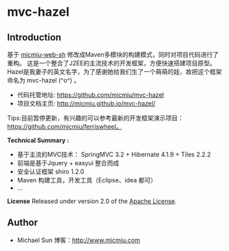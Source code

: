# mvc-hazel #

## Introduction ##

基于 [micmiu-web-sh](https://github.com/micmiu/micmiu-web-sh) 修改成Maven多模块的构建模式，同时对项目代码进行了重构。
这是一个整合了J2EE的主流技术的开发框架，方便快速搭建项目原型。Hazel是我妻子的英文名字，为了感谢她给我们生了一个萌萌的娃，故把这个框架命名为 mvc-hazel (^o^) 。
* 代码托管地址: https://github.com/micmiu/mvc-hazel
* 项目文档主页: http://micmiu.github.io/mvc-hazel/

Tips:目前暂停更新，有兴趣的可以参考最新的开发框架演示项目：https://github.com/micmiu/ferriswheel。


**Technical Summary :**

* 基于主流的MVC技术： SpringMVC 3.2 + Hibernate 4.1.9 + Tiles 2.2.2
* 前端是基于Jquery + easyui 整合而成
* 安全认证框架 shiro 1.2.0
* Maven 构建工具，开发工具（Eclipse、idea 都可）
* ...

**License**
Released under version 2.0 of the [Apache License].

[Apache License]: http://www.apache.org/licenses/LICENSE-2.0

## Author ##
* Michael Sun 博客：http://www.micmiu.com
